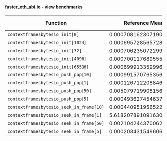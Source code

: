 #### [faster_eth_abi.io](https://github.com/BobTheBuidler/faster-eth-abi/blob/master/faster_eth_abi/io.py) - [view benchmarks](https://github.com/BobTheBuidler/faster-eth-abi/blob/master/benchmarks/test_io_benchmarks.py)

| Function | Reference Mean | Faster Mean | % Change | Speedup (%) | x Faster | Faster |
|----------|---------------|-------------|----------|-------------|----------|--------|
| `contextframesbytesio_init[0]` | 0.0007081623071909896 | 0.0006360255049898143 | 10.19% | 11.34% | 1.11x | ✅ |
| `contextframesbytesio_init[1024]` | 0.0006957285657284873 | 0.0006338026111505512 | 8.90% | 9.77% | 1.10x | ✅ |
| `contextframesbytesio_init[32]` | 0.0007062350722997771 | 0.0006361520085137359 | 9.92% | 11.02% | 1.11x | ✅ |
| `contextframesbytesio_init[4096]` | 0.0007001176895550705 | 0.0006371224318200456 | 9.00% | 9.89% | 1.10x | ✅ |
| `contextframesbytesio_init[65536]` | 0.0006999133599968641 | 0.0006280254413433175 | 10.27% | 11.45% | 1.11x | ✅ |
| `contextframesbytesio_push_pop[10]` | 0.0009915707653566704 | 0.0009730305337943466 | 1.87% | 1.91% | 1.02x | ✅ |
| `contextframesbytesio_push_pop[1]` | 0.00012671220884691897 | 0.00011221523209872981 | 11.44% | 12.92% | 1.13x | ✅ |
| `contextframesbytesio_push_pop[50]` | 0.005079719908156695 | 0.005045778065664308 | 0.67% | 0.67% | 1.01x | ✅ |
| `contextframesbytesio_push_pop[5]` | 0.0004936274546374638 | 0.00047559103957498075 | 3.65% | 3.79% | 1.04x | ✅ |
| `contextframesbytesio_seek_in_frame[10]` | 0.00044095195652202855 | 0.00043955889002789545 | 0.32% | 0.32% | 1.00x | ✅ |
| `contextframesbytesio_seek_in_frame[1]` | 5.6182078910916306e-05 | 5.606831184203032e-05 | 0.20% | 0.20% | 1.00x | ✅ |
| `contextframesbytesio_seek_in_frame[50]` | 0.0021042443700621228 | 0.0020905903676499147 | 0.65% | 0.65% | 1.01x | ✅ |
| `contextframesbytesio_seek_in_frame[5]` | 0.00020343154960636008 | 0.00020315813067424575 | 0.13% | 0.13% | 1.00x | ✅ |
